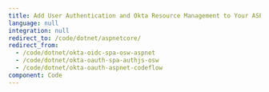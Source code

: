 ```yaml
---
title: Add User Authentication and Okta Resource Management to Your ASP.NET Core App
language: null
integration: null
redirect_to: /code/dotnet/aspnetcore/
redirect_from:
  - /code/dotnet/okta-oidc-spa-osw-aspnet
  - /code/dotnet/okta-oauth-spa-authjs-osw
  - /code/dotnet/okta-oauth-aspnet-codeflow
component: Code
---
```


